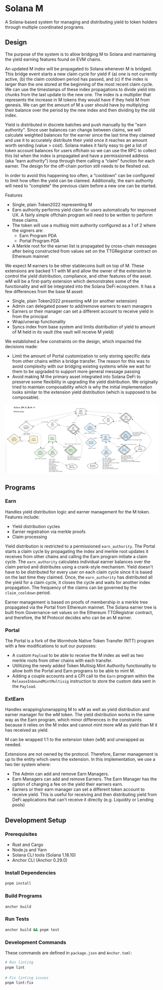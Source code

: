 # Solana M

A Solana-based system for managing and distributing yield to token holders through multiple coordinated programs.

## Design

The purpose of the system is to allow bridging M to Solana and maintaining the yield earning features found on EVM chains.

An updated M index will be propagated to Solana whenever M is bridged. This bridge event starts a new claim cycle for yield if (a) one is not currently active, (b) the claim cooldown period has passed, and (c) if the index is larger than the one stored at the beginning of the most recent claim cycle. We can use the timestamps of these index propagations to divide yield into chunks from the last update to the new one. The index is a multiplier that represents the increase in M tokens they would have if they held M from genesis. We can get the amount of M a user should have by multiplying their balance over the period by the new index and then dividing by the old index.

Yield is distributed in discrete batches and push manually by the "earn authority". Since user balances can change between claims, we will calculate weighted balances for the earner since the last time they claimed and use it to accurately distribute their yield once it reaches an amount worth sending (value > cost). Solana makes it fairly easy to get a list of token account balances for users offchain so we can use the RPC to collect this list when the index is propagated and have a permissioned address (aka “earn authority”) loop through them calling a “claim” function for each earner. The design for the off-chain portion still needs to be fleshed out.

In order to avoid this happening too often, a “cooldown” can be configured to limit how often the yield can be claimed. Additionally, the earn authority will need to “complete” the previous claim before a new one can be started.

Features

- Single, plain Token2022 representing M
- Earn authority performs yield claim for users automatically for improved UX. A fairly simple offchain program will need to be written to perform these claims.
- The token will use a multisig mint authority configured as a 1 of 2 where the signers are:
  - Earn Program PDA
  - Portal Program PDA
- A Merkle root for the earner list is propagated by cross-chain messages after being constructed from values set on the TTGRegistrar contract on Ethereum mainnet

We expect M earners to be other stablecoins built on top of M. These extensions are backed 1:1 with M and allow the owner of the extension to control the yield distribution, compliance, and other features of the asset. wM will be a first-party extension which demonstrates some of the functionality and will be integrated into the Solana DeFi ecosystem. It has a few differences from the base M asset:

- Single, plain Token2022 presenting wM (or another extension)
- Admin can delegated power to add/remove earners to earn managers
- Earners or their manager can set a different account to receive yield in from the principal
- Wrap/unwrap functionality
- Syncs index from base system and limits distribution of yield to amount of M held in its vault (the vault will receive M yield)

We established a few constraints on the design, which impacted the decisions made:

- Limit the amount of Portal customization to only storing specific data from other chains within a bridge transfer. The reason for this was to avoid complexity with our bridging existing systems while we wait for them to be upgraded to support more general message passing
- Avoid making M the primary asset integrated into Solana DeFi to preserve some flexibility in upgrading the yield distribution. We originally tried to maintain composability which is why the initial implementation looks similar to the extension yield distribution (which is supposed to be composable).

![Solana M Programs](assets/solana_m_programs.png)

## Programs

### Earn

Handles yield distribution logic and earner management for the M token. Features include:

- Yield distribution cycles
- Earner registration via merkle proofs
- Claim processing

Yield distribution is restricted to a permissioned `earn_authority`. The Portal starts a claim cycle by propagating the index and merkle root updates it receives from other chains and calling the Earn program initiate a claim cycle. The `earn_authority` calculates individual earner balances over the claim period and distributes using a crank-style mechanism. Yield doesn't have to be distributed for every user on each claim cycle since it is based on the last time they claimed. Once, the `earn_authority` has distributed all the yield for a claim cycle, it closes the cycle and waits for another index propagation. The frequency of the claims can be governed by the `claim_cooldown` period.

Earner management is based on proofs of membership in a merkle tree propagated via the Portal from Ethereum mainnet. The Solana earner tree is built from Governance-set values on the Ethereum TTGRegistrar contract, and therefore, the M Protocol decides who can be an M earner.

### Portal

The Portal is a fork of the Wormhole Native Token Transfer (NTT) program with a few modifications to suit our purposes:

- A custom `Payload` to be able to receive the M index as well as two merkle roots from other chains with each transfer.
- Utilitizing the newly added Token Multisig Mint Authority functionality to allow both the Portal and Earn programs to be able to mint M.
- Adding a couple accounts and a CPI call to the `Earn` program within the `ReleaseInboundMintMultisig` instruction to store the custom data sent in the `Payload`.

### ExtEarn

Handles wrapping/unwrapping M to wM as well as yield distribution and earner manager for the wM token. The yield distribution works in the same way as the Earn program, which minor differences in the constraints because it relies on the M index and cannot mint more wM as yield than M it has received as yield.

M can be wrapped 1:1 to the extension token (wM) and unwrapped as needed.

Extensions are not owned by the protocol. Therefore, Earner management is up to the entity which owns the extension. In this implementation, we use a two tier system where:

- The Admin can add and remove Earn Managers.
- Earn Managers can add and remove Earners. The Earn Manager has the option of charging a fee on the yield their earners earn.
- Earners or their earn manager can set a different token account to receive yield. This is useful for receiving and then distributing yield from DeFi applications that can't receive it directly (e.g. Liquidity or Lending pools)

## Development Setup

### Prerequisites

- Rust and Cargo
- Node.js and Yarn
- Solana CLI tools (Solana 1.18.10)
- Anchor CLI (Anchor 0.29.0)

### Install Dependencies

```bash
pnpm install
```

### Build Programs

```bash
anchor build
```

### Run Tests

```bash
anchor build && pnpm test
```

### Development Commands

These commands are defined in `package.json` and `Anchor.toml`:

```bash
# Run linting
pnpm lint

# Fix linting issues
pnpm lint:fix
```
